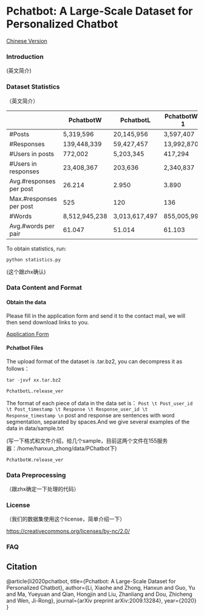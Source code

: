# Pchatbot: A Large-Scale Dataset for Personalized Chatbot

[Chinese Version](https://github.com/qhjqhj00/Pchatbot/blob/main/README_zh.md)

### Introduction

(英文简介)




### Dataset Statistics

（英文简介）

|                         | PchatbotW     | PchatbotL     | PchatbotW-1 | PchatbotL-1 |
|-------------------------|---------------|---------------|-------------|-------------|
| #Posts                  | 5,319,596     | 20,145,956    | 3,597,407   | 4,662,911   |
| #Responses              | 139,448,339   | 59,427,457    | 13,992,870  | 5,523,160   |
| #Users in posts         | 772,002       | 5,203,345     | 417,294     | 1,107,989   |
| #Users in responses     | 23,408,367    | 203,636       | 2,340,837   | 20,364      |
| Avg.#responses per post | 26.214        | 2.950         | 3.890       | 1.184       |
| Max.#responses per post | 525           | 120           | 136         | 26          |
| #Words                  | 8,512,945,238 | 3,013,617,497 | 855,005,996 | 284,099,064 |
| Avg.#words per pair     | 61.047        | 51.014        | 61.103      | 51.438      |


To obtain statistics, run:

`python statistics.py`

(这个跟zhx确认)

### Data Content and Format

#### Obtain the data 

Please fill in the application form and send it to the contact mail, we will then send download links to you.

[Application Form](https://github.com/qhjqhj00/Pchatbot/blob/main/application.pdf)

#### Pchatbot Files

The upload format of the dataset is .tar.bz2, you can decompress it as follows：
```python
tar -jxvf xx.tar.bz2
```


`PchatbotL.release_ver` 

The format of each piece of data in the data set is：
`Post \t Post_user_id \t Post_timestamp \t Response \t Response_user_id \t Response_timestamp \n`
post and response are sentences with word segmentation, separated by spaces.And we give several examples of the data in data/sample.txt

(写一下格式和文件介绍，给几个sample，目前这两个文件在155服务器：/home/hanxun_zhong/data/PChatbot下)

`PchatbotW.release_ver`



### Data Preprocessing

（跟zhx确定一下处理的代码）



### License

（我们的数据集使用这个license，简单介绍一下）

https://creativecommons.org/licenses/by-nc/2.0/



### FAQ



## Citation

@article{li2020pchatbot,
  title={Pchatbot: A Large-Scale Dataset for Personalized Chatbot},
  author={Li, Xiaohe and Zhong, Hanxun and Guo, Yu and Ma, Yueyuan and Qian, Hongjin and Liu, Zhanliang and Dou, Zhicheng and Wen, Ji-Rong},
  journal={arXiv preprint arXiv:2009.13284},
  year={2020}
}



### 

